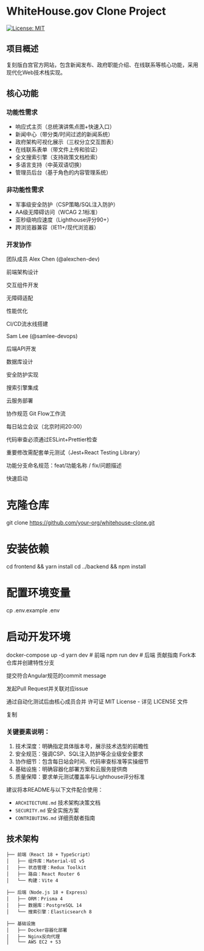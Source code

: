 # WhiteHouse.gov Clone Project

[![License: MIT](https://img.shields.io/badge/License-MIT-yellow.svg)](https://opensource.org/licenses/MIT)

## 项目概述
复刻版白宫官方网站，包含新闻发布、政府职能介绍、在线联系等核心功能，采用现代化Web技术栈实现。

## 核心功能

### 功能性需求
- 响应式主页（总统演讲焦点图+快速入口）
- 新闻中心（带分类/时间过滤的新闻系统）
- 政府架构可视化展示（三权分立交互图表）
- 在线联系表单（带文件上传和验证）
- 全文搜索引擎（支持政策文档检索）
- 多语言支持（中英双语切换）
- 管理员后台（基于角色的内容管理系统）

### 非功能性需求
- 军事级安全防护（CSP策略/SQL注入防护）
- AA级无障碍访问（WCAG 2.1标准）
- 亚秒级响应速度（Lighthouse评分90+）
- 跨浏览器兼容（IE11+/现代浏览器）

### 开发协作
团队成员
Alex Chen (@alexchen-dev)

前端架构设计

交互组件开发

无障碍适配

性能优化

CI/CD流水线搭建

Sam Lee (@samlee-devops)

后端API开发

数据库设计

安全防护实现

搜索引擎集成

云服务部署

协作规范
Git Flow工作流

每日站立会议（北京时间20:00）

代码审查必须通过ESLint+Prettier检查

重要修改需配套单元测试（Jest+React Testing Library）

功能分支命名规范：feat/功能名称 / fix/问题描述

快速启动
# 克隆仓库
git clone https://github.com/your-org/whitehouse-clone.git

# 安装依赖
cd frontend && yarn install
cd ../backend && npm install

# 配置环境变量
cp .env.example .env

# 启动开发环境
docker-compose up -d
yarn dev  # 前端
npm run dev  # 后端
贡献指南
Fork本仓库并创建特性分支

提交符合Angular规范的commit message

发起Pull Request并关联对应issue

通过自动化测试后由核心成员合并
许可证
MIT License - 详见 LICENSE 文件

复制

### 关键要素说明：
1. 技术深度：明确指定具体版本号，展示技术选型的前瞻性
2. 安全规范：强调CSP、SQL注入防护等企业级安全要求
3. 协作细节：包含每日站会时间、代码审查标准等实操细节
4. 基础设施：明确容器化部署方案和云服务提供商
5. 质量保障：要求单元测试覆盖率与Lighthouse评分标准

建议将本README与以下文件配合使用：
- `ARCHITECTURE.md` 技术架构决策文档
- `SECURITY.md` 安全实施方案
- `CONTRIBUTING.md` 详细贡献者指南


## 技术架构

```plaintext
├── 前端（React 18 + TypeScript）
│   ├── 组件库：Material-UI v5
│   ├── 状态管理：Redux Toolkit
│   ├── 路由：React Router 6
│   └── 构建：Vite 4

├── 后端（Node.js 18 + Express）
│   ├── ORM：Prisma 4
│   ├── 数据库：PostgreSQL 14
│   └── 搜索引擎：Elasticsearch 8

├── 基础设施
│   ├── Docker容器化部署
│   ├── Nginx反向代理
│   └── AWS EC2 + S3


